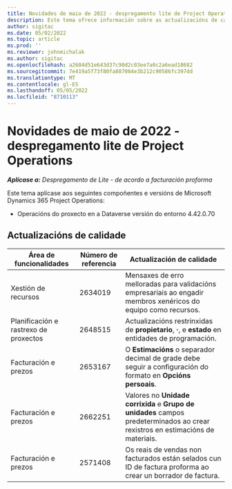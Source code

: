```yaml
---
title: Novidades de maio de 2022 - despregamento lite de Project Operations
description: Este tema ofrece información sobre as actualizacións de calidade dispoñibles na versión de Microsoft de maio de 2022 Dynamics 365 Project Operations despregamento lite.
author: sigitac
ms.date: 05/02/2022
ms.topic: article
ms.prod: ''
ms.reviewer: johnmichalak
ms.author: sigitac
ms.openlocfilehash: a2684d51e643d37c90d2c03ee7a0c2a6ead18682
ms.sourcegitcommit: 7e419a5f73f80fa887084e3b212c90586fc397dd
ms.translationtype: MT
ms.contentlocale: gl-ES
ms.lasthandoff: 05/05/2022
ms.locfileid: "8710113"
---
```

# <a name="whats-new-may-2022---project-operations-lite-deployment"></a>Novidades de maio de 2022 - despregamento lite de Project Operations

_**Aplícase a:** Despregamento de Lite - de acordo a facturación proforma_

Este tema aplícase aos seguintes compoñentes e versións de Microsoft Dynamics 365 Project Operations:

- Operacións do proxecto en a Dataverse versión do entorno 4.42.0.70

## <a name="quality-updates"></a>Actualizacións de calidade

| Área de funcionalidades | Número de referencia | Actualización de calidade |
| --- | --- | --- |
| Xestión de recursos | 2634019 | Mensaxes de erro melloradas para validacións empresariais ao engadir membros xenéricos do equipo como recursos. |
| Planificación e rastrexo de proxectos | 2648515 | Actualizacións restrinxidas de **propietario**, **·**, e **estado** en entidades de programación. |
| Facturación e prezos | 2653167 | O **Estimacións** o separador decimal de grade debe seguir a configuración do formato en **Opcións persoais**. |
| Facturación e prezos| 2662251 | Valores no **Unidade corrixida** e **Grupo de unidades** campos predeterminados ao crear rexistros en estimacións de materiais. |
| Facturación e prezos| 2571408 | Os reais de vendas non facturados están selados cun ID de factura proforma ao crear un borrador de factura. |
